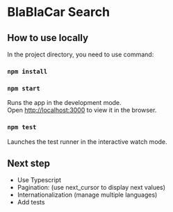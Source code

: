 # BlaBlaCar Search

## How to use locally

In the project directory, you need to use command:

### `npm install`
### `npm start`

Runs the app in the development mode.\
Open [http://localhost:3000](http://localhost:3000) to view it in the browser.

### `npm test`

Launches the test runner in the interactive watch mode.

## Next step

 * Use Typescript
 * Pagination: (use next_cursor to display next values)
 * Internationalization (manage multiple languages)
 * Add tests
